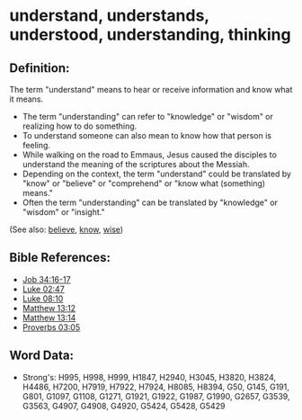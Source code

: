 # understand, understands, understood, understanding, thinking #

## Definition: ##

The term "understand" means to hear or receive information and know what it means.

* The term "understanding" can refer to "knowledge" or "wisdom" or realizing how to do something.
* To understand someone can also mean to know how that person is feeling.
* While walking on the road to Emmaus, Jesus caused the disciples to understand the meaning of the scriptures about the Messiah.
* Depending on the context, the term "understand" could be translated by "know" or "believe" or "comprehend" or "know what (something) means."
* Often the term "understanding" can be translated by "knowledge" or "wisdom" or "insight."

(See also: [believe](../kt/believe.md), [know](../other/know.md), [wise](../kt/wise.md))

## Bible References: ##

* [Job 34:16-17](rc://en/tn/help/job/34/16)
* [Luke 02:47](rc://en/tn/help/luk/02/47)
* [Luke 08:10](rc://en/tn/help/luk/08/10)
* [Matthew 13:12](rc://en/tn/help/mat/13/12)
* [Matthew 13:14](rc://en/tn/help/mat/13/14)
* [Proverbs 03:05](rc://en/tn/help/pro/03/05)

## Word Data: ##

* Strong's: H995, H998, H999, H1847, H2940, H3045, H3820, H3824, H4486, H7200, H7919, H7922, H7924, H8085, H8394, G50, G145, G191, G801, G1097, G1108, G1271, G1921, G1922, G1987, G1990, G2657, G3539, G3563, G4907, G4908, G4920, G5424, G5428, G5429

